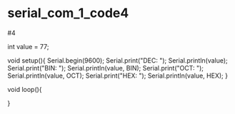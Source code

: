 # serial_com_1_code4

#4

int value = 77;

void setup(){
Serial.begin(9600);
Serial.print("DEC: ");
Serial.println(value);
Serial.print("BIN: ");
Serial.println(value, BIN);
Serial.print("OCT: ");
Serial.println(value, OCT);
Serial.print("HEX: ");
Serial.println(value, HEX);
}

void loop(){

}
